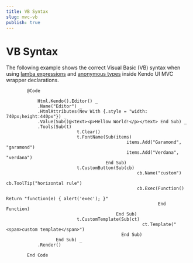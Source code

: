 ```yaml
---
title: VB Syntax
slug: mvc-vb
publish: true
---
```


# VB Syntax

The following example shows the correct Visual Basic (VB) syntax when using [lamba expressions](http://msdn.microsoft.com/en-us/library/bb531253.aspx) and
[anonymous types](http://msdn.microsoft.com/en-us/library/bb384767.aspx) inside Kendo UI MVC wrapper declarations.

			@Code
			
				Html.Kendo().Editor() _
				.Name("Editor") _
				.HtmlAttributes(New With {.style = "width: 740px;height:440px"}) _
				.Value(Sub()@<text><p>Hellow World!</p></text> End Sub) _
				.Tools(Sub(t)
							   t.Clear()
							   t.FontName(Sub(items)
												  items.Add("Garamond", "garamond")
												  items.Add("Verdana", "verdana")
										  End Sub)
							   t.CustomButton(Sub(cb)
													  cb.Name("custom")
													  cb.ToolTip("horizontal rule")
													  cb.Exec(Function()
																	  Return "function(e) { alert('exec'); }"
															  End Function)
											  End Sub)
							   t.CustomTemplate(Sub(ct)
														ct.Template("<span>custom template</span>")
												End Sub)
					   End Sub) _
				.Render()
			
			End Code